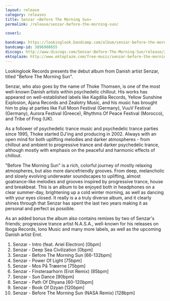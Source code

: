 ```yaml
---
layout: release
category: releases
title: Senzar ‎«Before The Morning Sun»
permalink: /release/senzar-before-the-morning-sun/

cover1: 

bandcamp: https://lookinglook.bandcamp.com/album/senzar-before-the-morning-sun
bandcamp-id: 3896908655
discogs: http://www.discogs.com/Senzar-Before-The-Morning-Sun/release/2299220
ektoplazm: http://www.ektoplazm.com/free-music/senzar-before-the-morning-sun
---
```


Lookinglook Records presents the debut album from Danish artist Senzar, titled "Before The Morning Sun".

Senzar, who also goes by the name of Thoke Thomsen, is one of the most well-known Danish artists within psychedelic chillout. His works has appeared on well-established labels like Kagdilia Records, Yellow Sunshine Explosion, Ajana Records and Zealotry Music, and his music has brought him to play at parties like Full Moon Festival (Germany), VuuV Festival (Germany), Aurora Festival (Greece), Rhythms Of Peace Festival (Morocco), and Tribe of Frog (UK).

As a follower of psychedelic trance music and psychedelic trance parties since 1995, Thoke started DJ'ing and producing in 2002. Always with an open mind for both uplifting melodies and darker atmospheres - from chillout and ambient to progressive trance and darker psychedelic trance, although mostly with emphasis on the peaceful and harmonic effects of chillout.

"Before The Morning Sun" is a rich, colorful journey of mostly relaxing atmospheres, but also more dancefriendly grooves. From deep, melancholic and slowly evolving underwater soundscapes to uplifting, almost goatrance-like melodies and grooves inspired by progressive trance, house and breakbeat. This is an album to be enjoyed both in headphones on a clear summer-day, brightening up a cold winter morning, as well as dancing with your eyes closed. It really is a a truly diverse album, and it clearly shines through that Senzar has spent the last two years making it as personal and perfect as possible.

As an added bonus the album also contains remixes by two of Senzar's friends; progressive trance artist N.A.S.A., well-known for his releases on Iboga Records, Iono Music and many more labels, as well as the upcoming Danish artist Erot.

01. Senzar - Intro (feat. Ariel Electron) [0bpm]
02. Senzar - Deep Sea Civilization [0bpm]
03. Senzar - Before The Morning Sun [66-132bpm]
04. Senzar - Power Of Light [75bpm]
05. Senzar - Mos På Træerne [75bpm]
06. Senzar - Finsteraarhorn (Erot Remix) (85bpm]
07. Senzar - Sun Dance [90bpm]
08. Senzar - Path Of Dhyana [60-120bpm]
09. Senzar - Book Of Dzyan [120bpm]
10. Senzar - Before The Morning Sun (NASA Remix) [128bpm]





